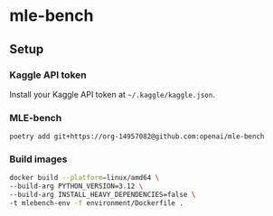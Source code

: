 # mle-bench

## Setup

### Kaggle API token

Install your Kaggle API token at `~/.kaggle/kaggle.json`.

### MLE-bench

`poetry add git+https://org-14957082@github.com:openai/mle-bench`

### Build images

```bash
docker build --platform=linux/amd64 \
--build-arg PYTHON_VERSION=3.12 \
--build-arg INSTALL_HEAVY_DEPENDENCIES=false \
-t mlebench-env -f environment/Dockerfile .
```
